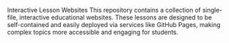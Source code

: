 Interactive Lesson Websites
This repository contains a collection of single-file, interactive educational websites. 
These lessons are designed to be self-contained and easily deployed via services like GitHub Pages, making complex topics more accessible and engaging for students.
